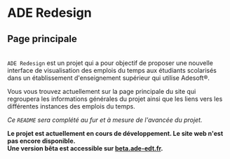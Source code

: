 # ADE Redesign

## Page principale

\
`ADE Redesign` est un projet qui a pour objectif de proposer une nouvelle interface de visualisation des emplois du temps aux étudiants scolarisés dans un établissement d'enseignement supérieur qui utilise Adesoft&#xAE;.

Vous vous trouvez actuellement sur la page principale du site qui regroupera les informations générales du projet ainsi que les liens vers les différentes instances des emplois du temps.

_Ce `README` sera complété au fur et à mesure de l'avancée du projet._

**Le projet est actuellement en cours de développement. Le site web n'est pas encore disponible.\
Une version bêta est accessible sur [beta.ade-edt.fr](https://beta.ade-edt.fr).**
